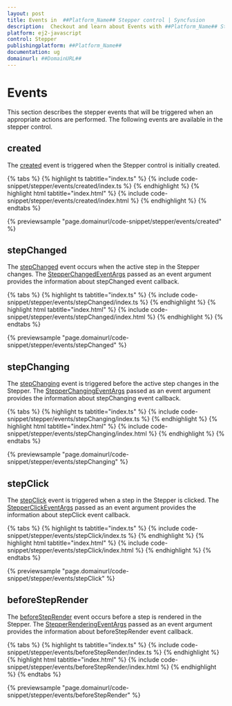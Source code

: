```yaml
---
layout: post
title: Events in  ##Platform_Name## Stepper control | Syncfusion
description:  Checkout and learn about Events with ##Platform_Name## Stepper control of Syncfusion Essential JS 2 and more details.
platform: ej2-javascript
control: Stepper
publishingplatform: ##Platform_Name##
documentation: ug
domainurl: ##DomainURL##
---
```


# Events

This section describes the stepper events that will be triggered when an appropriate actions are performed. The following events are available in the stepper control.

## created

The [created](https://ej2.syncfusion.com/documentation/api/stepper#created) event is triggered when the Stepper control is initially created.

{% tabs %}
{% highlight ts tabtitle="index.ts" %}
{% include code-snippet/stepper/events/created/index.ts %}
{% endhighlight %}
{% highlight html tabtitle="index.html" %}
{% include code-snippet/stepper/events/created/index.html %}
{% endhighlight %}
{% endtabs %}

{% previewsample "page.domainurl/code-snippet/stepper/events/created" %}

## stepChanged

The [stepChanged](https://ej2.syncfusion.com/documentation/api/stepper#stepchanged) event occurs when the active step in the Stepper changes. The [StepperChangedEventArgs](https://ej2.syncfusion.com/documentation/api/stepper/stepperChangedEventArgs/) passed as an event argument provides the information about stepChanged event callback.

{% tabs %}
{% highlight ts tabtitle="index.ts" %}
{% include code-snippet/stepper/events/stepChanged/index.ts %}
{% endhighlight %}
{% highlight html tabtitle="index.html" %}
{% include code-snippet/stepper/events/stepChanged/index.html %}
{% endhighlight %}
{% endtabs %}

{% previewsample "page.domainurl/code-snippet/stepper/events/stepChanged" %}

## stepChanging

The [stepChanging](https://ej2.syncfusion.com/documentation/api/stepper#stepchanging) event is triggered before the active step changes in the Stepper. The [StepperChangingEventArgs](https://ej2.syncfusion.com/documentation/api/stepper/stepperChangingEventArgs/) passed as an event argument provides the information about stepChanging event callback.

{% tabs %}
{% highlight ts tabtitle="index.ts" %}
{% include code-snippet/stepper/events/stepChanging/index.ts %}
{% endhighlight %}
{% highlight html tabtitle="index.html" %}
{% include code-snippet/stepper/events/stepChanging/index.html %}
{% endhighlight %}
{% endtabs %}

{% previewsample "page.domainurl/code-snippet/stepper/events/stepChanging" %}

## stepClick

The [stepClick](https://ej2.syncfusion.com/documentation/api/stepper#stepclick) event is triggered when a step in the Stepper is clicked. The [StepperClickEventArgs](https://ej2.syncfusion.com/documentation/api/stepper/stepperClickEventArgs/) passed as an event argument provides the information about stepClick event callback.

{% tabs %}
{% highlight ts tabtitle="index.ts" %}
{% include code-snippet/stepper/events/stepClick/index.ts %}
{% endhighlight %}
{% highlight html tabtitle="index.html" %}
{% include code-snippet/stepper/events/stepClick/index.html %}
{% endhighlight %}
{% endtabs %}

{% previewsample "page.domainurl/code-snippet/stepper/events/stepClick" %}

## beforeStepRender

The [beforeStepRender](https://ej2.syncfusion.com/documentation/api/stepper#beforesteprender) event occurs before a step is rendered in the Stepper. The [StepperRenderingEventArgs](https://ej2.syncfusion.com/documentation/api/stepper/stepperRenderingEventArgs/) passed as an event argument provides the information about beforeStepRender event callback.

{% tabs %}
{% highlight ts tabtitle="index.ts" %}
{% include code-snippet/stepper/events/beforeStepRender/index.ts %}
{% endhighlight %}
{% highlight html tabtitle="index.html" %}
{% include code-snippet/stepper/events/beforeStepRender/index.html %}
{% endhighlight %}
{% endtabs %}

{% previewsample "page.domainurl/code-snippet/stepper/events/beforeStepRender" %}
